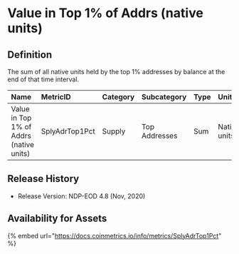 # Value in Top 1% of Addrs \(native units\)

## Definition

The sum of all native units held by the top 1% addresses by balance at the end of that time interval.

| Name | MetricID | Category | Subcategory | Type | Unit | Interval |
| :--- | :--- | :--- | :--- | :--- | :--- | :--- |
| Value in Top 1% of Addrs \(native units\) | SplyAdrTop1Pct | Supply | Top Addresses | Sum | Native units | 1 day |

## Release History

* Release Version: NDP-EOD 4.8 \(Nov, 2020\)

## Availability for Assets

{% embed url="https://docs.coinmetrics.io/info/metrics/SplyAdrTop1Pct" %}

